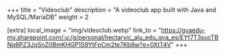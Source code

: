 +++
title = "Videoclub"
description = "A videoclub app built with Java and MySQL/MariaDB"
weight = 2


[extra]
local_image = "img/videoclub.webp"
link_to = "https://gvaedu-my.sharepoint.com/:u:/g/personal/hectarvic_alu_edu_gva_es/EYf7T3sucTBNq8PZ3JqSnZ0BmKHGP1S9YtFpCm2te7Kb8w?e=0XtT4V"
+++
